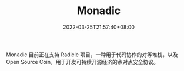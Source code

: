﻿---
weight: 
title: "Monadic"
description: "Monadic 目前正在支持 Radicle 项目，一种用于代码协作的对等堆栈，以及 Open Source Coin，用于开发可持续开源经济的点对点安全协议"
date: 2022-03-25T21:57:40+08:00
lastmod: 2022-03-25T16:45:40+08:00
draft: false
authors: ["Metabd"]
featuredImage: "monadic.jpg"
link: ""
tags: ["研究机构","Monadic"]
categories: ["navigation"]
navigation: ["研究机构"]
lightgallery: true
toc: true
pinned: false
recommend: false
recommend1: false
---
Monadic 目前正在支持 Radicle 项目，一种用于代码协作的对等堆栈，以及 Open Source Coin，用于开发可持续开源经济的点对点安全协议。
